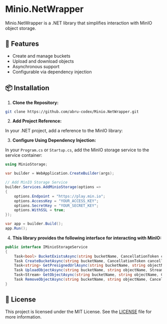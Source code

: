 # Minio.NetWrapper

Minio.NetWrapper is a .NET library that simplifies interaction with MinIO object storage.

## 🚀 Features
- Create and manage buckets
- Upload and download objects
- Asynchronous support
- Configurable via dependency injection

## 📦 Installation

1. **Clone the Repository:**

```bash
git clone https://github.com/abru-codex/Minio.NetWrapper.git
```

2. **Add Project Reference:**

In your .NET project, add a reference to the MinIO library:


3. **Configure Using Dependency Injection:**

In your `Program.cs` or `Startup.cs`, add the MinIO storage service to the service container:

```csharp
using MinioStorage;

var builder = WebApplication.CreateBuilder(args);

// Add MinIO Storage Service
builder.Services.AddMinioStorage(options =>
{
    options.Endpoint = "https://play.min.io";
    options.AccessKey = "YOUR_ACCESS_KEY";
    options.SecretKey = "YOUR_SECRET_KEY";
    options.WithSSL = true;
});

var app = builder.Build();
app.Run();
```

4. **This library provides the following interface for interacting with MinIO:**

```csharp
public interface IMinioStorageService
{
    Task<bool> BucketExistsAsync(string bucketName, CancellationToken cancellationToken = default);
    Task CreateBucketAsync(string bucketName, CancellationToken cancellationToken = default);
    Task<string> GetPresignedUrlAsync(string bucketName, string objectName, int expiryInSeconds = 3600, CancellationToken cancellationToken = default);
    Task UploadObjectAsync(string bucketName, string objectName, Stream data, string contentType, CancellationToken cancellationToken = default);
    Task<Stream> GetObjectAsync(string bucketName, string objectName, CancellationToken cancellationToken = default);
    Task RemoveObjectAsync(string bucketName, string objectName, CancellationToken cancellationToken = default);
}
```

## 📄 License
This project is licensed under the MIT License. See the [LICENSE](LICENSE) file for more information.
